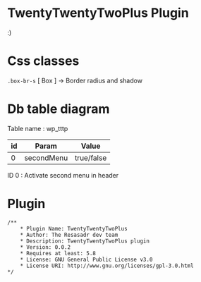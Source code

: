 # TwentyTwentyTwoPlus Plugin
:)

# Css classes

``` .box-br-s ``` [ Box ] -> Border radius and shadow

# Db table diagram
Table name : wp_tttp

| id | Param  | Value |
| ------------- | ------------- | ------------- |
| 0  | secondMenu  | true/false  |

ID 0 : Activate second menu in header
# Plugin
```
/**
    * Plugin Name: TwentyTwentyTwoPlus
    * Author: The Resasadr dev team
    * Description: TwentyTwentyTwoPlus plugin
    * Version: 0.0.2
    * Requires at least: 5.8
    * License: GNU General Public License v3.0
    * License URI: http://www.gnu.org/licenses/gpl-3.0.html
*/
```
